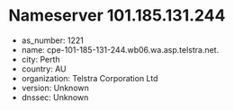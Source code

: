 # Nameserver 101.185.131.244

* as_number: 1221
* name: cpe-101-185-131-244.wb06.wa.asp.telstra.net.
* city: Perth
* country: AU
* organization: Telstra Corporation Ltd
* version: Unknown
* dnssec: Unknown
